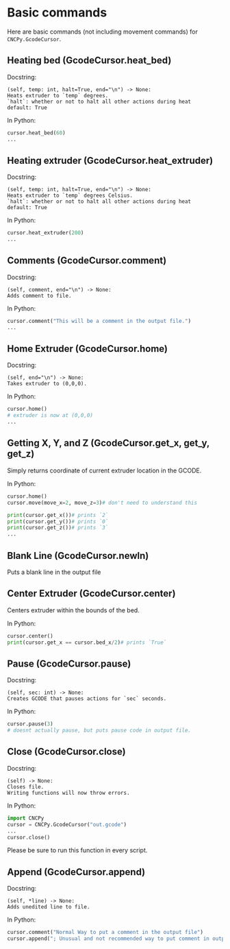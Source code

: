 # Basic commands
Here are basic commands (not including movement commands)
for `CNCPy.GcodeCursor`.

## Heating bed (GcodeCursor.heat_bed)
Docstring:
```
(self, temp: int, halt=True, end="\n") -> None:
Heats extruder to `temp` degrees.
`halt`: whether or not to halt all other actions during heat
default: True
```
In Python:
```python
cursor.heat_bed(60)
...
```

## Heating extruder (GcodeCursor.heat_extruder)
Docstring:
```
(self, temp: int, halt=True, end="\n") -> None:
Heats extruder to `temp` degrees Celsius.
`halt`: whether or not to halt all other actions during heat
default: True
```

In Python:
```python
cursor.heat_extruder(200)
...
```

## Comments (GcodeCursor.comment)
Docstring:
```
(self, comment, end="\n") -> None:
Adds comment to file.
```

In Python:
```python
cursor.comment("This will be a comment in the output file.")
...
```

## Home Extruder (GcodeCursor.home)
Docstring:
```
(self, end="\n") -> None:
Takes extruder to (0,0,0).
```

In Python:
```python
cursor.home()
# extruder is now at (0,0,0)
...
```

## Getting X, Y, and Z (GcodeCursor.get_x, get_y, get_z)
Simply returns coordinate of current extruder location in the GCODE.

In Python:
```python
cursor.home()
cursor.move(move_x=2, move_z=3)# don't need to understand this

print(cursor.get_x())# prints `2`
print(cursor.get_y())# prints `0`
print(cursor.get_z())# prints `3`
...
```

## Blank Line (GcodeCursor.newln)
Puts a blank line in the output file

## Center Extruder (GcodeCursor.center)
Centers extruder within the bounds of the bed.

In Python:
```python
cursor.center()
print(cursor.get_x == cursor.bed_x/2)# prints `True`
```

## Pause (GcodeCursor.pause)
Docstring:
```
(self, sec: int) -> None:
Creates GCODE that pauses actions for `sec` seconds.
```

In Python:
```python
cursor.pause(3)
# doesnt actually pause, but puts pause code in output file.
```

## Close (GcodeCursor.close)
Docstring:
```
(self) -> None:
Closes file.
Writing functions will now throw errors.
```

In Python:
```python
import CNCPy
cursor = CNCPy.GcodeCursor("out.gcode")
...
cursor.close()
```
Please be sure to run this function in every script.

## Append (GcodeCursor.append)
Docstring:
```
(self, *line) -> None:
Adds unedited line to file.
```

In Python:
```python
cursor.comment("Normal Way to put a comment in the output file")
cursor.append("; Unusual and not recommended way to put comment in output file")
```
